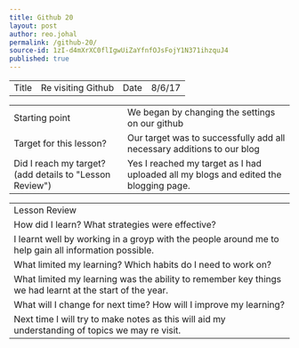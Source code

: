 ```yaml
---
title: Github 20
layout: post
author: reo.johal
permalink: /github-20/
source-id: 1zI-d4mXrXC0flIgwUiZaYfnfOJsFojY1N371ihzquJ4
published: true
---
```

<table>
  <tr>
    <td>Title</td>
    <td>Re visiting Github</td>
    <td>Date</td>
    <td>8/6/17</td>
  </tr>
</table>


<table>
  <tr>
    <td>Starting point</td>
    <td>We began by changing the settings on our github</td>
  </tr>
  <tr>
    <td>Target for this lesson?</td>
    <td>Our target was to successfully add all necessary additions to our blog</td>
  </tr>
  <tr>
    <td>Did I reach my target? 
(add details to "Lesson Review")</td>
    <td>Yes I reached my target as I had uploaded all my blogs and edited the blogging page.</td>
  </tr>
</table>


<table>
  <tr>
    <td>Lesson Review</td>
  </tr>
  <tr>
    <td>How did I learn? What strategies were effective? </td>
  </tr>
  <tr>
    <td>I learnt well by working in a groyp with the people around me to help gain all information possible.</td>
  </tr>
  <tr>
    <td>What limited my learning? Which habits do I need to work on? </td>
  </tr>
  <tr>
    <td>What limited my learning was the ability to remember key things we had learnt at the start of the year.


</td>
  </tr>
  <tr>
    <td>What will I change for next time? How will I improve my learning?</td>
  </tr>
  <tr>
    <td>Next time I will try to make notes as this will aid my understanding of topics we may re visit.</td>
  </tr>
</table>


